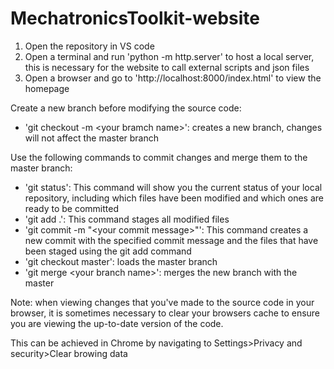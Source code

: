 # MechatronicsToolkit-website
1. Open the repository in VS code
2. Open a terminal and run 'python -m http.server' to host a local server, this is necessary for the website to call external scripts and json files
3. Open a browser and go to 'http://localhost:8000/index.html' to view the homepage

Create a new branch before modifying the source code:

* 'git checkout -m \<your bramch name\>': creates a new branch, changes will not affect the master branch

Use the following commands to commit changes and merge them to the master branch:

* 'git status': This command will show you the current status of your local repository, including which files have been modified and which ones are ready to be committed
* 'git add .': This command stages all modified files
* 'git commit -m "\<your commit message\>"': This command creates a new commit with the specified commit message and the files that have been staged using the git add command
* 'git checkout master': loads the master branch
* 'git merge \<your branch name\>': merges the new branch with the master

Note: when viewing changes that you've made to the source code in your browser, it is sometimes necessary to clear your browsers cache to ensure you are viewing the up-to-date version of the code.

This can be achieved in Chrome by navigating to Settings>Privacy and security>Clear browing data
